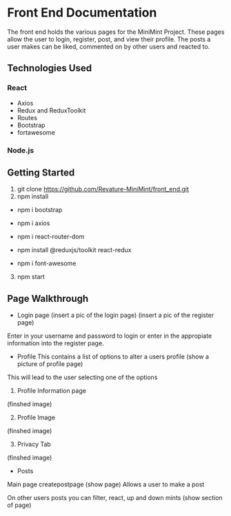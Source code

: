 # Front End Documentation
The front end holds the various pages for the MiniMint Project.
These pages allow the user to login, register, post, and view 
their profile. The posts a user makes can be liked, commented on
by other users and reacted to.

## Technologies Used
### React
- Axios
- Redux and ReduxToolkit
- Routes
- Bootstrap
- fortawesome
### Node.js
## Getting Started
1. git clone https://github.com/Revature-MiniMint/front_end.git
2. npm install

- npm i bootstrap
- npm i axios

- npm i react-router-dom

- npm install @reduxjs/toolkit react-redux

- npm i font-awesome

3. npm start

## Page Walkthrough 
- Login page
(insert a pic of the login page)
(insert a pic of the register page)

Enter in your username and password to login or 
enter in the appropiate information into the
register page.

- Profile 
This contains a list of options to alter a users profile
(show a picture of profile page)

This will lead to the user selecting one of the options

1. Profile Information page 

(finshed image)

2. Profile Image 

(finshed image)

3. Privacy Tab

(finshed image)

- Posts

Main page createpostpage
(show page)
Allows a user to make a post


On other users posts you can filter, react,
up and down mints
(show section of page)








